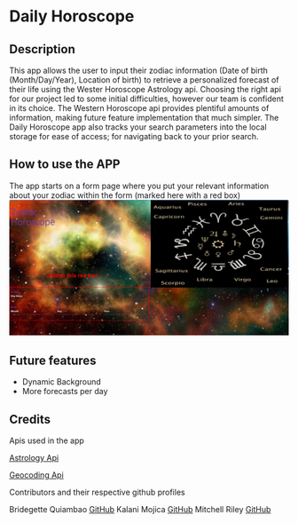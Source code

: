 # Daily Horoscope

## Description
This app allows the user to input their zodiac information (Date of birth (Month/Day/Year), Location of birth) to retrieve a personalized forecast of their life using the Wester Horoscope Astrology api. Choosing the right api for our project led to some initial difficulties, however our team is confident in its choice. The Western Horoscope api provides plentiful amounts of information, making future feature implementation that much simpler. The Daily Horoscope app also tracks your search parameters into the local storage for ease of access; for navigating back to your prior search.

## How to use the APP
The app starts on a form page where you put your relevant information about your zodiac within the form (marked here with a red box) 
![Form image](./images/readme-image.PNG)

## Future features
* Dynamic Background
* More forecasts per day

## Credits
Apis used in the app

[Astrology Api](https://www.astrologyapi.com/features/western-astrology-api)

[Geocoding Api](https://openweathermap.org/api/geocoding-api)


Contributors and their respective github profiles

 Bridegette Quiambao
[GitHub](https://github.com/bridgettequiambao)
Kalani Mojica
[GitHub](https://github.com/mojikalani)
Mitchell Riley
[GitHub](http://github.com/pherenzia)




